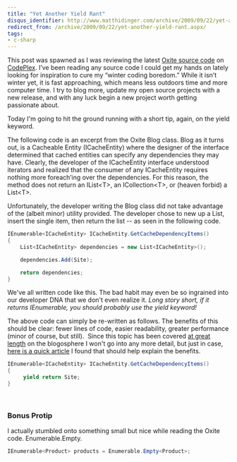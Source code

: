 ```yaml
---
title: "Yet Another Yield Rant"
disqus_identifier: http://www.matthidinger.com/archive/2009/09/22/yet-another-yield-rant.aspx
redirect_from: /archive/2009/09/22/yet-another-yield-rant.aspx/
tags: 
- c-sharp
---
```

This post was spawned as I was reviewing the latest [Oxite source code](http://oxite.codeplex.com/SourceControl/changeset/view/43567#709744) on [CodePlex](http://oxite.codeplex.com). I’ve been reading any source code I could get my hands on lately looking for inspiration to cure my “winter coding boredom.” While it isn’t winter yet, it is fast approaching, which means less outdoors time and more computer time. I try to blog more, update my open source projects with a new release, and with any luck begin a new project worth getting passionate about.

Today I'm going to hit the ground running with a short tip, again, on the yield keyword.

The following code is an excerpt from the Oxite Blog class. Blog as it turns out, is a Cacheable Entity (ICacheEntity) where the designer of the interface determined that cached entities can specify any dependencies they may have. Clearly, the developer of the ICacheEntity interface understood iterators and realized that the consumer of any ICacheEntity requires nothing more foreach’ing over the dependencies. For this reason, the method does not return an IList&lt;T&gt;, an ICollection&lt;T&gt;, or (heaven forbid) a List&lt;T&gt;.

Unfortunately, the developer writing the Blog class did not take advantage of the (albeit minor) utility provided. The developer chose to new up a List, insert the single item, then return the list -- as seen in the following code.

```csharp
IEnumerable<ICacheEntity> ICacheEntity.GetCacheDependencyItems()
{
    List<ICacheEntity> dependencies = new List<ICacheEntity>();

    dependencies.Add(Site);

    return dependencies;
}
```

We've all written code like this. The bad habit may even be so ingrained into our developer DNA that we don't even realize it. *Long story short, if it returns IEnumerable, you should probably use the yield keyword!*

The above code can simply be re-written as follows. The benefits of this should be clear: fewer lines of code, easier readability, greater performance (minor of course, but still).  Since this topic has been covered [at great length](http://lmgtfy.com/?q=c%23+yield) on the blogosphere I won't go into any more detail, but just in case, [here is a quick article](http://www.ytechie.com/2009/02/using-c-yield-for-readability-and-performance.html) I found that should help explain the benefits.

```csharp
IEnumerable<ICacheEntity> ICacheEntity.GetCacheDependencyItems()
{
     yield return Site;
}
```

 

### Bonus Protip

I actually stumbled onto something small but nice while reading the Oxite code. Enumerable.Empty.

```csharp
IEnumerable<Product> products = Enumerable.Empty<Product>;
```

 

